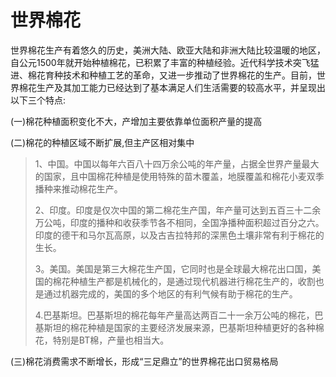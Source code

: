 # 世界棉花

世界棉花生产有着悠久的历史，美洲大陆、欧亚大陆和非洲大陆比较温暖的地区，自公元1500年就开始种植棉花，已积累了丰富的种植经验。近代科学技术突飞猛进、棉花育种技术和种植工艺的革命，又进一步推动了世界棉花的生产。目前，世界棉花生产及其加工能力已经达到了基本满足人们生活需要的较高水平，并呈现出以下三个特点:

(一)棉花种植面积变化不大，产增加主要依靠单位面积产量的提高

(二)棉花的种植区域不断扩展,但主产区相对集中

> 1、中国。中国以每年六百八十四万余公吨的年产量，占据全世界产量最大的国家，且中国棉花种植是使用特殊的苗木覆盖，地膜覆盖和棉花小麦双季播种来推动棉花生产。
>
> 2、印度。印度是仅次中国的第二棉花生产国，年产量可达到五百三十二余万公吨，印度的播种和收获季节各不相同，全国净播种面积超过百分之六。印度的德干和马尔瓦高原，以及古吉拉特邦的深黑色土壤非常有利于棉花的生长。
>
> 3。美国。美国是第三大棉花生产国，它同时也是全球最大棉花出口国，美国的棉花种植生产都是机械化的，是通过现代机器进行棉花生产的，收割也是通过机器完成的，美国的多个地区的有利气候有助于棉花的生产。
>
> 4.巴基斯坦。巴基斯坦的棉花每年产量高达两百二十一余万公吨的棉花，巴基斯坦的棉花种植是国家的主要经济发展来源，巴基斯坦种植更好的各种棉花，特别是BT棉，产量也相当大。

(三)棉花消费需求不断增长，形成“三足鼎立”的世界棉花出口贸易格局

